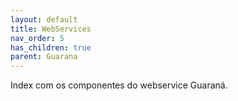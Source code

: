 ```yaml
---
layout: default
title: WebServices
nav_order: 5
has_children: true
parent: Guarana
---
```

Index com os componentes do webservice Guaraná.